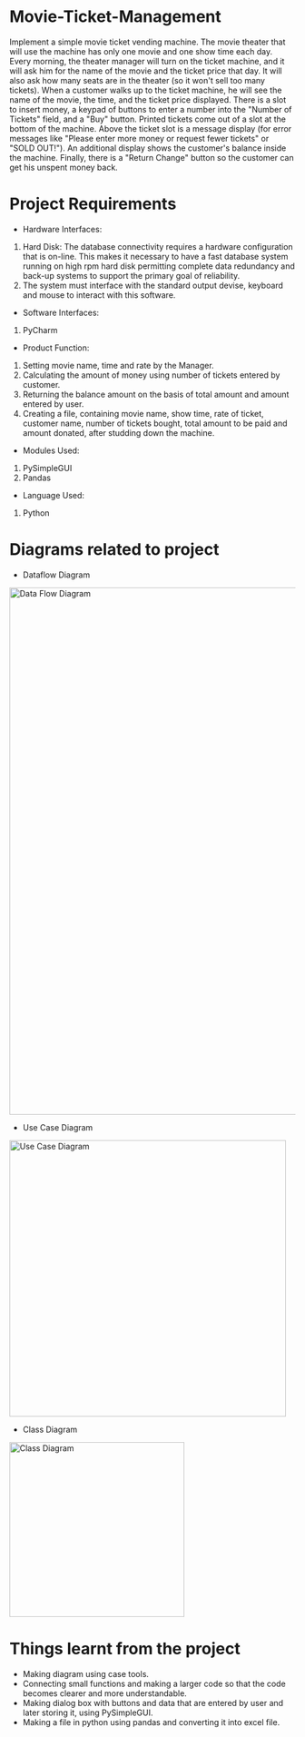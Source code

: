 # Movie-Ticket-Management

Implement a simple movie ticket vending machine. The movie theater that will use the machine has only one movie and one show time each day. Every morning, the theater manager will turn on the ticket machine, and it will ask him for the name of the movie and the ticket price that day. It will also ask how many seats are in the theater (so it won't sell too many tickets). When a customer walks up to the ticket machine, he will see the name of the movie, the time, and the ticket price displayed. There is a slot to insert money, a keypad of buttons to enter a number into the "Number of Tickets" field, and a "Buy" button. Printed tickets come out of a slot at the bottom of the machine. Above the ticket slot is a message display (for error messages like "Please enter more money or request fewer tickets" or "SOLD OUT!"). An additional display shows the customer's balance inside the machine. Finally, there is a "Return Change" button so the customer can get his unspent money back.

# Project Requirements
* Hardware Interfaces:
1. Hard Disk: The database connectivity requires a hardware configuration that is on-line. This makes it necessary to have a fast database system running on high rpm hard disk permitting complete data redundancy and back-up systems to support the primary goal of reliability.
2. The system must interface with the standard output devise, keyboard and mouse to interact with this software.

* Software Interfaces:
1. PyCharm

* Product Function:
1. Setting movie name, time and rate by the Manager.
2. Calculating the amount of money using number of tickets entered by customer.
3. Returning the balance amount on the basis of total amount and amount entered by user.
4. Creating a file, containing movie name, show time, rate of ticket, customer name, number of tickets bought, total amount to be paid and amount donated, after studding down the machine.

* Modules Used:
1. PySimpleGUI
2. Pandas

* Language Used:
1. Python

# Diagrams related to project
* Dataflow Diagram
<img width="929" alt="Data Flow Diagram" src="https://user-images.githubusercontent.com/58062535/166870014-4f1d657b-4a22-4da6-b2d6-dc69e4eefeec.png">

* Use Case Diagram
<img width="487" alt="Use Case Diagram" src="https://user-images.githubusercontent.com/58062535/166870078-da536cbf-376d-4e7f-86a2-66350c455dbe.png">

* Class Diagram
<img width="308" alt="Class Diagram" src="https://user-images.githubusercontent.com/58062535/166870112-ec89fccb-370b-4df2-b712-f2652313e781.png">

# Things learnt from the project

* Making diagram using case tools.
* Connecting small functions and making a larger code so that the code becomes clearer and more understandable.
* Making dialog box with buttons and data that are entered by user and later storing it, using PySimpleGUI.
* Making a file in python using pandas and converting it into excel file.
